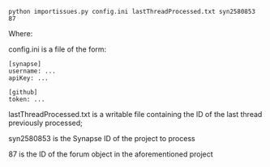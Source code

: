 
```
python importissues.py config.ini lastThreadProcessed.txt syn2580853 87

```

Where:

config.ini is a file of the form:
```
[synapse]
username: ...
apiKey: ...

[github]
token: ...
```


lastThreadProcessed.txt is a writable file containing the ID of the last thread previously processed;

syn2580853 is the Synapse ID of the project to process

87 is the ID of the forum object in the aforementioned project
